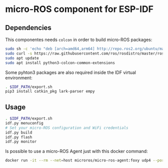 # micro-ROS component for ESP-IDF

## Dependencies

This componentes needs `colcon` in order to build micro-ROS packages:

<!-- apt install lsb-release git -->
```bash
sudo sh -c 'echo "deb [arch=amd64,arm64] http://repo.ros2.org/ubuntu/main `lsb_release -cs` main" > /etc/apt/sources.list.d/ros2-latest.list'
sudo curl -s https://raw.githubusercontent.com/ros/rosdistro/master/ros.asc | sudo apt-key add -
sudo apt update
sudo apt install python3-colcon-common-extensions
```

Some pyhton3 packages are also required inside the IDF virtual environment:

```bash
. $IDF_PATH/export.sh
pip3 install catkin_pkg lark-parser empy
```

## Usage

```bash
. $IDF_PATH/export.sh
idf.py menuconfig
# Set your micro-ROS configuration and WiFi credentials
idf.py build 
idf.py flash 
idf.py monitor 
```

Is possible to use a micro-ROS Agent just with this docker command:

```bash
docker run -it --rm --net=host microros/micro-ros-agent:foxy udp4 --port 8888 -v6
```

